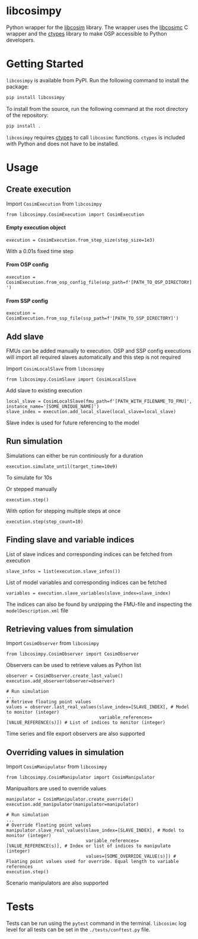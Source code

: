 # libcosimpy 

Python wrapper for the [libcosim](https://github.com/open-simulation-platform/libcosim/tree/master/src/cosim) library. The wrapper uses the [libcosimc](https://github.com/open-simulation-platform/libcosimc) C wrapper and the [ctypes](https://docs.python.org/3/library/ctypes.html) library to make OSP accessible to Python developers.   

# Getting Started

`libcosimpy` is available from PyPI. Run the following command to install the package:
```bash
pip install libcosimpy
```
To install from the source, run the following command at the root directory of the repository:
```bash
pip install .
```
`libcosimpy` requires [ctypes](https://docs.python.org/3/library/ctypes.html) to call `libcosimc` functions. `ctypes` is included with Python and does not have to be installed.

# Usage

## Create execution

Import `CosimExecution` from `libcosimpy`

```from libcosimpy.CosimExecution import CosimExecution```

#### Empty execution object

```execution = CosimExecution.from_step_size(step_size=1e3)```

With a 0.01s fixed time step

#### From OSP config

```execution = CosimExecution.from_osp_config_file(osp_path=f'[PATH_TO_OSP_DIRECTORY]')```

#### From SSP config

```execution = CosimExecution.from_ssp_file(ssp_path=f'[PATH_TO_SSP_DIRECTORY]')```

## Add slave

FMUs can be added manually to execution. OSP and SSP config executions will import all required slaves automatically and this step is not required  

Import `CosimLocalSlave` from `libcosimpy`

```from libcosimpy.CosimSlave import CosimLocalSlave```

Add slave to existing execution 

```
local_slave = CosimLocalSlave(fmu_path=f'[PATH_WITH_FILENAME_TO_FMU]', instance_name='[SOME_UNIQUE_NAME]')
slave_index = execution.add_local_slave(local_slave=local_slave)
```

Slave index is used for future referencing to the model

## Run simulation

Simulations can either be run continiously for a duration

```execution.simulate_until(target_time=10e9)```

To simulate for 10s

Or stepped manually

```execution.step()```

With option for stepping multiple steps at once

```execution.step(step_count=10)```

## Finding slave and variable indices

List of slave indices and corresponding indices can be fetched from execution

```slave_infos = list(execution.slave_infos())```

List of model variables and corresponding indices can be fetched

```variables = execution.slave_variables(slave_index=slave_index)```

The indices can also be found by unzipping the FMU-file and inspecting the `modelDescription.xml` file 

## Retrieving values from simulation

Import `CosimObserver` from `libcosimpy`

```from libcosimpy.CosimObserver import CosimObserver```

Observers can be used to retrieve values as Python list

```
observer = CosimObserver.create_last_value()
execution.add_observer(observer=observer)

# Run simulation
...
# Retrieve floating point values
values = observer.last_real_values(slave_index=[SLAVE_INDEX], # Model to monitor (integer)
                                   variable_references=[VALUE_REFERENCE(s)]) # List of indices to monitor (integer)
```

Time series and file export observers are also supported 

## Overriding values in simulation

Import `CosimManipulator` from `libcosimpy`

```from libcosimpy.CosimManipulator import CosimManipulator```

Manipualtors are used to override values

```
manipulator = CosimManipulator.create_override()
execution.add_manipulator(manipulator=manipulator)

# Run simulation
...
# Override floating point values
manipulator.slave_real_values(slave_index=[SLAVE_INDEX], # Model to monitor (integer) 
                              variable_references=[VALUE_REFERENCE(s)], # Index or list of indices to manipulate (integer)
                              values=[SOME_OVERRIDE_VALUE(s)]) # Floating point values used for override. Equal length to variable references
execution.step()
```

Scenario manipulators are also supported

# Tests

Tests can be run using the `pytest` command in the terminal. `libcosimc` log level for all tests can be set in the `./tests/conftest.py` file.
